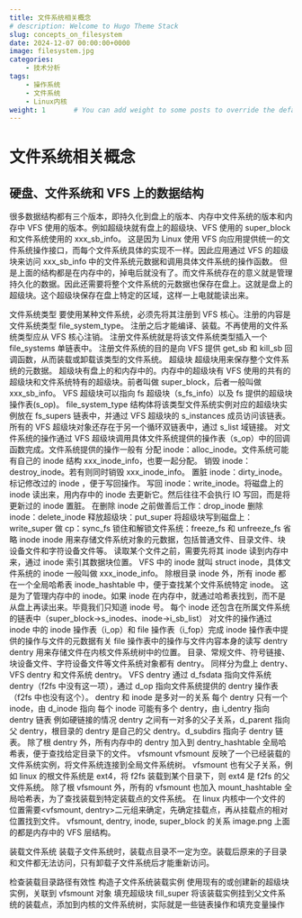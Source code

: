 ```yaml
---
title: 文件系统相关概念
# description: Welcome to Hugo Theme Stack
slug: concepts_on_filesystem
date: 2024-12-07 00:00:00+0000
image: filesystem.jpg
categories:
    - 技术分析
tags:
    - 操作系统
    - 文件系统
    - Linux内核
weight: 1       # You can add weight to some posts to override the default sorting (date descending)
---
```


# 文件系统相关概念

## 硬盘、文件系统和 VFS 上的数据结构

很多数据结构都有三个版本，即持久化到盘上的版本、内存中文件系统的版本和内存中 VFS 使用的版本。例如超级块就有盘上的超级块、VFS 使用的 super_block 和文件系统使用的 xxx_sb_info。 这是因为 Linux 使用 VFS 向应用提供统一的文件系统操作接口，而每个文件系统具体的实现不一样。因此应用通过 VFS 的超级块来访问 xxx_sb_info 中的文件系统元数据和调用具体文件系统的操作函数。 但是上面的结构都是在内存中的，掉电后就没有了。而文件系统存在的意义就是管理持久化的数据。因此还需要将整个文件系统的元数据也保存在盘上。这就是盘上的超级块。这个超级块保存在盘上特定的区域，这样一上电就能读出来。

文件系统类型
要使用某种文件系统，必须先将其注册到 VFS 核心。注册的内容是文件系统类型 file_system_type。
注册之后才能编译、装载。不再使用的文件系统类型应从 VFS 核心注销。
注册文件系统就是将该文件系统类型插入一个 file_systems 单链表中。
注册文件系统的目的是向 VFS 提供 get_sb 和 kill_sb 回调函数，从而装载或卸载该类型的文件系统。
超级块
超级块用来保存整个文件系统的元数据。
超级块有盘上的和内存中的。内存中的超级块有 VFS 使用的共有的超级块和文件系统特有的超级块。前者叫做 super_block，后者一般叫做 xxx_sb_info。
VFS 超级块可以指向 fs 超级块（s_fs_info）以及 fs 提供的超级块操作表(s_op)。
file_system_type 结构体将该类型文件系统实例对应的超级块实例放在 fs_supers 链表中，并通过 VFS 超级块的 s_instances 成员访问该链表。
所有的 VFS 超级块对象还存在于另一个循环双链表中，通过 s_list 域链接。
对文件系统的操作通过 VFS 超级块调用具体文件系统提供的操作表（s_op）中的回调函数完成。文件系统提供的操作一般有
分配 inode：alloc_inode。文件系统可能有自己的 inode 结构 xxx_inode_info，也要一起分配。
销毁 inode：destroy_inode。若有则同时销毁 xxx_inode_info。
置脏 inode：dirty_inode。标记修改过的 inode ，便于写回操作。
写回 inode：write_inode。将磁盘上的 inode 读出来，用内存中的 inode 去更新它。然后往往不会执行 IO 写回，而是将更新过的 inode 置脏。
在删除 inode 之前做善后工作：drop_inode
删除 inode：delete_inode
释放超级块：put_super
将超级块写到磁盘上：write_super
做 cp：sync_fs
锁住和解锁文件系统：freeze_fs 和 unfreeze_fs
省略
inode
inode 用来存储文件系统对象的元数据，包括普通文件、目录文件、块设备文件和字符设备文件等。
读取某个文件之前，需要先将其 inode 读到内存中来，通过 inode 索引其数据块位置。
VFS 中的 inode 就叫 struct inode，具体文件系统的 inode 一般叫做 xxx_inode_info。
除根目录 inode 外，所有 inode 都在一个全局哈希表 inode_hashtable 中，便于查找某个文件系统特定 inode。
这是为了管理内存中的 inode。如果 inode 在内存中，就通过哈希表找到，而不是从盘上再读出来。毕竟我们只知道 inode 号。
每个 inode 还包含在所属文件系统的链表中（super_block->s_inodes、inode->i_sb_list）
对文件的操作通过 inode 中的 inode 操作表（i_op）和 file 操作表（i_fop）完成
inode 操作表中提供的操作与文件的元数据有关
file 操作表中的操作与文件内容本身的读写
dentry
dentry 用来存储文件在内核文件系统树中的位置。
目录、常规文件、符号链接、块设备文件、字符设备文件等文件系统对象都有 dentry。
同样分为盘上 dentry、VFS dentry 和文件系统 dentry。
VFS dentry 通过 d_fsdata 指向文件系统 dentry（f2fs 中没有这一项），通过 d_op 指向文件系统提供的 dentry 操作表（f2fs 中也没有这个）。
dentry 和 inode 是多对一的关系
每个 dentry 只有一个 inode，由 d_inode 指向
每个 inode 可能有多个 dentry，由 i_dentry 指向 dentry 链表
例如硬链接的情况
dentry 之间有一对多的父子关系，d_parent 指向父 dentry，根目录的 dentry 是自己的父 dentry。d_subdirs 指向子 dentry 链表。
除了根 dentry 外，所有内存中的 dentry 加入到 dentry_hashtable 全局哈希表，便于查找给定目录下的文件。
vfsmount
vfsmount 反映了一个已经装载的文件系统实例，将文件系统连接到全局文件系统树。
vfsmount 也有父子关系，例如 linux 的根文件系统是 ext4，将 f2fs 装载到某个目录下，则 ext4 是 f2fs 的父文件系统。
除了根 vfsmount 外，所有的 vfsmount 也加入 mount_hashtable 全局哈希表，为了查找装载到特定装载点的文件系统。
在 linux 内核中一个文件的位置需要<vfsmount, dentry>二元组来确定，先确定挂载点，再从挂载点的相对位置找到文件。
vfsmount, dentry, inode, super_block 的关系
image.png 上面的都是内存中的 VFS 层结构。

装载文件系统
装载子文件系统时，装载点目录不一定为空。装载后原来的子目录和文件都无法访问，只有卸载子文件系统后才能重新访问。

检查装载目录路径有效性
构造子文件系统装载实例
使用现有的或创建新的超级块实例，关联到 vfsmount 对象
填充超级块 fill_super
将该装载实例挂到父文件系统的装载点，添加到内核的文件系统树，实际就是一些链表操作和填充变量操作